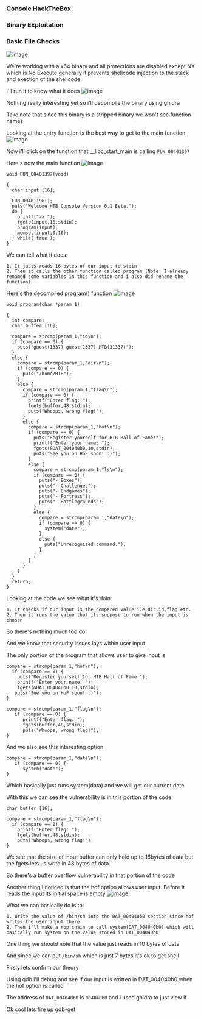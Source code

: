 <h3> Console HackTheBox </h3>

### Binary Exploitation

### Basic File Checks

![image](https://user-images.githubusercontent.com/113513376/222837497-6171ddb0-b16b-48b4-8843-59ed5bab5e4f.png)

We're working with a x64 binary and all protections are disabled except NX which is No Execute generally it prevents shellcode injection to the stack and exection of the shellcode

I'll run it to know what it does
![image](https://user-images.githubusercontent.com/113513376/222837692-9c2975bf-d086-4188-8125-d611e211e0d8.png)

Nothing really interesting yet so i'll decompile the binary using ghidra

Take note that since this binary is a stripped binary we won't see function names

Looking at the entry function is the best way to get to the main function
![image](https://user-images.githubusercontent.com/113513376/222838986-8913003e-04aa-4f27-b36d-49b28d554d9c.png)

Now i'll click on the function that __libc_start_main is calling `FUN_00401397`

Here's now the main function
![image](https://user-images.githubusercontent.com/113513376/222839649-a3ea3b2b-a7c2-4398-aed8-7836cd73f0d8.png)

```
void FUN_00401397(void)

{
  char input [16];
  
  FUN_00401196();
  puts("Welcome HTB Console Version 0.1 Beta.");
  do {
    printf(">> ");
    fgets(input,16,stdin);
    program(input);
    memset(input,0,16);
  } while( true );
}
```

We can tell what it does:

```
1. It justs reads 16 bytes of our input to stdin 
2. Then it calls the other function called program (Note: I already renamed some variables in this function and i also did rename the function)
```

Here's the decompiled program() function
![image](https://user-images.githubusercontent.com/113513376/222847808-7810d594-52c0-4915-8dc1-ac7395c7309c.png)

```
void program(char *param_1)

{
  int compare;
  char buffer [16];
  
  compare = strcmp(param_1,"id\n");
  if (compare == 0) {
    puts("guest(1337) guest(1337) HTB(31337)");
  }
  else {
    compare = strcmp(param_1,"dir\n");
    if (compare == 0) {
      puts("/home/HTB");
    }
    else {
      compare = strcmp(param_1,"flag\n");
      if (compare == 0) {
        printf("Enter flag: ");
        fgets(buffer,48,stdin);
        puts("Whoops, wrong flag!");
      }
      else {
        compare = strcmp(param_1,"hof\n");
        if (compare == 0) {
          puts("Register yourself for HTB Hall of Fame!");
          printf("Enter your name: ");
          fgets(&DAT_004040b0,10,stdin);
          puts("See you on HoF soon! :)");
        }
        else {
          compare = strcmp(param_1,"ls\n");
          if (compare == 0) {
            puts("- Boxes");
            puts("- Challenges");
            puts("- Endgames");
            puts("- Fortress");
            puts("- Battlegrounds");
          }
          else {
            compare = strcmp(param_1,"date\n");
            if (compare == 0) {
              system("date");
            }
            else {
              puts("Unrecognized command.");
            }
          }
        }
      }
    }
  }
  return;
}
```

Looking at the code we see what it's doin:

```
1. It checks if our input is the compared value i.e dir,id,flag etc. 
2. Then it runs the value that its suppose to run when the input is chosen
```

So there's nothing much too do

And we know that security issues lays within user input

The only portion of the program that allows user to give input is

```
compare = strcmp(param_1,"hof\n");
  if (compare == 0) {
    puts("Register yourself for HTB Hall of Fame!");
    printf("Enter your name: ");
    fgets(&DAT_004040b0,10,stdin);
   puts("See you on HoF soon! :)");
}

compare = strcmp(param_1,"flag\n");
   if (compare == 0) {
      printf("Enter flag: ");
      fgets(buffer,48,stdin);
      puts("Whoops, wrong flag!");
}
```

And we also see this interesting option

```
compare = strcmp(param_1,"date\n");
   if (compare == 0) {
      system("date");
}
```

Which basically just runs system(data) and we will get our current date 

With this we can see the vulnerability is in this portion of the code

```
char buffer [16];

compare = strcmp(param_1,"flag\n");
  if (compare == 0) {
    printf("Enter flag: ");
    fgets(buffer,48,stdin);
    puts("Whoops, wrong flag!");
}
```

We see that the size of input buffer can only hold up to 16bytes of data but the fgets lets us write in 48 bytes of data

So there's a buffer overflow vulnerability in that portion of the code

Another thing i noticed is that the hof option allows user input. Before it reads the input its initial space is empty
![image](https://user-images.githubusercontent.com/113513376/222853342-b6703054-34b3-4846-ac27-eb69f1c5053c.png)

What we can basically do is to:

```
1. Write the value of /bin/sh into the DAT_004040b0 section since hof writes the user input there
2. Then i'll make a rop chain to call system(DAT_004040b0) which will basically run system on the value stored in DAT_004040b0
```

One thing we should note that the value just reads in 10 bytes of data

And since we can put `/bin/sh` which is just 7 bytes it's ok to get shell

Firsly lets confirm our theory

Using gdb i'll debug and see if our input is written in DAT_004040b0 when the hof option is called

The address of `DAT_004040b0` is `004040b0` and i used ghidra to just view it 

Ok cool lets fire up gdb-gef




